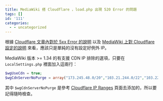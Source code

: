 ```yaml
---
title: MediaWiki 搭 Cloudflare ，load.php 出現 520 Error 的問題
tags: []
id: '111'
categories:
  - - uncategorized
---
```


根據 [Cloudflare 文章內對於 5xx Error 的說明](https://support.cloudflare.com/hc/zh-cn/articles/115003011431-Cloudflare-5XX-%E9%94%99%E8%AF%AF%E6%95%85%E9%9A%9C%E6%8E%92%E9%99%A4#520error) 以及 [MediaWiki 上對 Cloudflare 設定的說明](https://www.mediawiki.org/wiki/Manual:CloudFlare) 來看，應該只是單純的沒有設定好例外 IP。

MediaWiki 版本 >= 1.34 的有支援 CDN IP 排除的選項，只要在 `LocalSettings.php` 裡面加入這兩行：

```php
$wgUseCdn = true;
$wgCdnServerNoPurge = array("173.245.48.0/20","103.21.244.0/22","103.22.200.0/22","103.31.4.0/22","141.101.64.0/18","108.162.192.0/18","190.93.240.0/20","188.114.96.0/20","197.234.240.0/22","198.41.128.0/17","162.158.0.0/15","104.16.0.0/13","104.24.0.0/14","172.64.0.0/13","131.0.72.0/22","2400:cb00::/32","2606:4700::/32","2803:f800::/32","2405:b500::/32","2405:8100::/32","2a06:98c0::/29","2c0f:f248::/32");
```

其中 `$wgCdnServerNoPurge` 是參考 [Cloudflare IP Ranges](https://www.cloudflare.com/zh-tw/ips/) 頁面去添加的，所以要記得隨時檢查。
